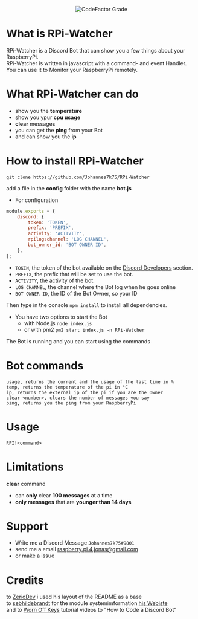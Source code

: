 <div align="center">
<p>
<img alt="CodeFactor Grade" src="https://img.shields.io/codefactor/grade/github/Johannes7k75/RPi-Watcher?label=Codefactor%20Score">
</p>
</div>

# What is RPi-Watcher

RPi-Watcher is a Discord Bot that can show you a few things about your RaspberryPi.  
RPi-Watcher is written in javascript with a command- and event Handler.  
You can use it to Monitor your RaspberryPi remotely.

# What RPi-Watcher can do

-   show you the **temperature**
-   show you ypur **cpu usage**
-   **clear** messages
-   you can get the **ping** from your Bot
-   and can show you the **ip**

# How to install RPi-Watcher

```
git clone https://github.com/Johannes7k75/RPi-Watcher
```

add a file in the **config** folder with the name **bot.js**

-   For configuration

```javascript
module.exports = {
	discord: {
		token: 'TOKEN',
		prefix: 'PREFIX',
		activity: 'ACTIVITY',
		rpilogschannel: 'LOG CHANNEL',
		bot_owner_id: 'BOT OWNER ID',
	},
};
```

-   `TOKEN`, the token of the bot available on the [Discord Developers](https://discordapp.com/developers/applications) section.
-   `PREFIX`, the prefix that will be set to use the bot.
-   `ACTIVITY`, the activity of the bot.
-   `LOG CHANNEL`, the channel where the Bot log when he goes online
-   `BOT OWNER ID`, the ID of the Bot Owner, so your ID

Then type in the console `npm install` to install all dependencies.

-   You have two options to start the Bot
    -   with Node.js `node index.js`
    -   or with pm2 `pm2 start index.js -n RPi-Watcher`

The Bot is running and you can start using the commands

# Bot commands

```
usage, returns the current and the usage of the last time in %
temp, returns the temperature of the pi in °C
ip, returns the external ip of the pi if you are the Owner
clear <number>, clears the number of messages you say
ping, returns you the ping from your RaspberryPi
```

# Usage

`RPI!<command>`

# Limitations

**clear** command

-   can **only** clear **100 messages** at a time
-   **only messages** that are **younger than 14 days**

# Support

-   Write me a Discord Message `Johannes7k75#9801`
-   send me a email raspberry.pi.4.jonas@gmail.com
-   or make a issue

# Credits

to [ZerioDev](https://github.com/ZerioDev/Music-bot) i used his layout of the README as a base  
to [sebhildebrandt](https://github.com/sebhildebrandt/systeminformation) for the module systemimformation [his Webiste](https://systeminformation.io)  
and to [Worn Off Keys](https://www.youtube.com/channel/UChPrh75CmPP9Ig6jISPnfNA/videos) tutorial videos to "How to Code a Discord Bot"
